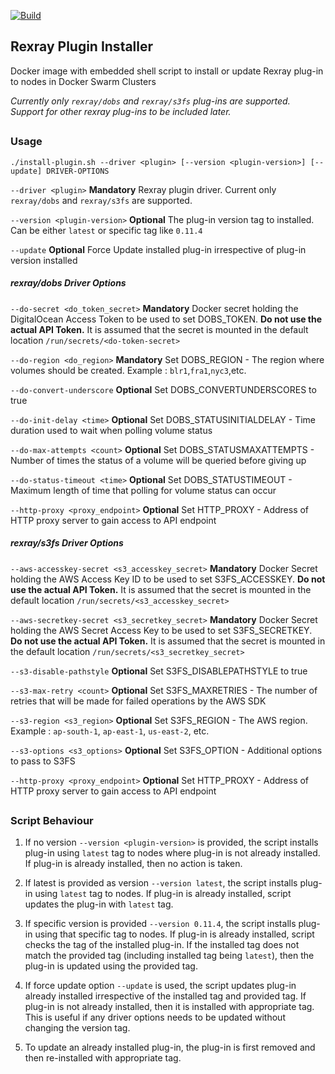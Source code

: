 [![Build](https://github.com/kaustavb12/rexray-plugin-installer/actions/workflows/docker-image.yml/badge.svg)](https://github.com/kaustavb12/rexray-plugin-installer/actions?query=workflow%3ABuild)

## Rexray Plugin Installer

Docker image with embedded shell script to install or update Rexray plug-in to nodes in Docker Swarm Clusters

*Currently only `rexray/dobs` and `rexray/s3fs` plug-ins are supported. Support for other rexray plug-ins to be included later.*

##

### Usage

```
./install-plugin.sh --driver <plugin> [--version <plugin-version>] [--update] DRIVER-OPTIONS
```

`--driver <plugin>` **Mandatory** Rexray plugin driver. Current only `rexray/dobs` and `rexray/s3fs` are supported.

`--version <plugin-version>` **Optional** The plug-in version tag to installed. Can be either `latest` or specific tag like `0.11.4`

`--update` **Optional** Force Update installed plug-in irrespective of plug-in version installed

##### rexray/dobs Driver Options

`--do-secret <do_token_secret>` **Mandatory** Docker secret holding the DigitalOcean Access Token to be used to set DOBS_TOKEN. **Do not use the actual API Token.** It is assumed that the secret is mounted in the default location `/run/secrets/<do-token-secret>`

`--do-region <do_region>` **Mandatory** Set DOBS_REGION - The region where volumes should be created. Example : `blr1`,`fra1`,`nyc3`,etc.

`--do-convert-underscore` **Optional** Set DOBS_CONVERTUNDERSCORES to true

`--do-init-delay <time>` **Optional** Set DOBS_STATUSINITIALDELAY - Time duration used to wait when polling volume status

`--do-max-attempts <count>` **Optional** Set DOBS_STATUSMAXATTEMPTS - Number of times the status of a volume will be queried before giving up

`--do-status-timeout <time>` **Optional** Set DOBS_STATUSTIMEOUT - Maximum length of time that polling for volume status can occur

`--http-proxy <proxy_endpoint>` **Optional** Set HTTP_PROXY - Address of HTTP proxy server to gain access to API endpoint

##### rexray/s3fs Driver Options

`--aws-accesskey-secret <s3_accesskey_secret>` **Mandatory** Docker Secret holding the AWS Access Key ID to be used to set S3FS_ACCESSKEY. **Do not use the actual API Token.** It is assumed that the secret is mounted in the default location `/run/secrets/<s3_accesskey_secret>`

`--aws-secretkey-secret <s3_secretkey_secret>` **Mandatory** Docker Secret holding the AWS Secret Access Key to be used to set S3FS_SECRETKEY. **Do not use the actual API Token.** It is assumed that the secret is mounted in the default location `/run/secrets/<s3_secretkey_secret>`

`--s3-disable-pathstyle` **Optional** Set S3FS_DISABLEPATHSTYLE to true

`--s3-max-retry <count>` **Optional** Set S3FS_MAXRETRIES - The number of retries that will be made for failed operations by the AWS SDK

`--s3-region <s3_region>` **Optional** Set S3FS_REGION - The AWS region. Example : `ap-south-1`, `ap-east-1`, `us-east-2`, etc.

`--s3-options <s3_options>` **Optional** Set S3FS_OPTION - Additional options to pass to S3FS

`--http-proxy <proxy_endpoint>` **Optional** Set HTTP_PROXY - Address of HTTP proxy server to gain access to API endpoint

##

### Script Behaviour

1. If no version `--version <plugin-version>` is provided, the script installs plug-in using `latest` tag to nodes where plug-in is not already installed. If plug-in is already installed, then no action is taken.

2. If latest is provided as version `--version latest`, the script installs plug-in using `latest` tag to nodes. If plug-in is already installed, script updates the plug-in with `latest` tag.

3. If specific version is provided `--version 0.11.4`, the script installs plug-in using that specific tag to nodes. If plug-in is already installed, script checks the tag of the installed plug-in. If the installed tag does not match the provided tag (including installed tag being `latest`), then the plug-in is updated using the provided tag.

4. If force update option `--update` is used, the script updates plug-in already installed irrespective of the installed tag and provided tag. If plug-in is not already installed, then it is installed with appropriate tag. This is useful if any driver options needs to be updated without changing the version tag.

5. To update an already installed plug-in, the plug-in is first removed and then re-installed with appropriate tag.